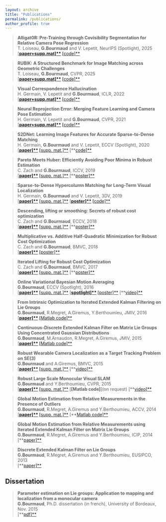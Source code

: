 ```yaml
---
layout: archive
title: "Publications"
permalink: /publications/
author_profile: true
---
```

> **Alligat0R: Pre-Training through Covisibility Segmentation for Relative Camera Pose Regression**  
>T. Loiseau, **G.Bourmaud** and V. Lepetit, NeurIPS (Spotlight), 2025  
> [**[paper+supp.mat\]**](https://arxiv.org/abs/2503.07561) [**[code\]**](soon)     



> **RUBIK: A Structured Benchmark for Image Matching across Geometric Challenges**  
>T. Loiseau, **G.Bourmaud**, CVPR, 2025  
> [**[paper+supp.mat\]**](https://arxiv.org/abs/2502.19955) [**[code\]**](https://github.com/thibautloiseau/RUBIK)     



> **Visual Correspondence Hallucination**  
>H. Germain, V. Lepetit and **G.Bourmaud**, ICLR, 2022  
> [**[paper+supp.mat\]**](https://arxiv.org/abs/2106.09711) [**[code\]**](https://github.com/germain-hug/NeurHal)     



> **Neural Reprojection Error: Merging Feature Learning and Camera Pose Estimation**  
>H. Germain, V. Lepetit and **G.Bourmaud**, CVPR, 2021  
> [**[paper+supp.mat\]**](https://arxiv.org/abs/2103.07153) [**[code\]**](https://github.com/germain-hug/NRE)     



> **S2DNet: Learning Image Features for Accurate Sparse-to-Dense Matching**  
>H. Germain, **G.Bourmaud** and V. Lepetit, ECCV (Spotlight), 2020  
> [**[paper\]**](https://gbourmaud.github.io/files/publications/ECCV_2020_paper.pdf) [**[supp. mat.\]**](https://gbourmaud.github.io/files/publications/ECCV_2020_supp.pdf) [**[code\]**](https://github.com/germain-hug/S2DNet-Minimal) 



>   **Pareto Meets Huber: Efficiently Avoiding Poor Minima in Robust Estimation**  
>C. Zach and **G.Bourmaud**, ICCV, 2019  
>   [**[paper\]**](https://www.google.com/url?q=https%3A%2F%2Fhal.archives-ouvertes.fr%2Fhal-02353424&sa=D&sntz=1&usg=AOvVaw0VpXksiOau0Wxd4NeiI8HH) [**[supp. mat.\]**](https://gbourmaud.github.io/files/publications/ICCV_2019_supp.pdf) [**[poster\]**](https://gbourmaud.github.io/files/publications/ICCV_2019_poster.pdf)



> **Sparse-to-Dense Hypercolumn Matching for Long-Term Visual Localization**  
>H. Germain, **G.Bourmaud** and V. Lepetit, 3DV, 2019  
> [**[paper\]**](https://www.google.com/url?q=https%3A%2F%2Fhal.archives-ouvertes.fr%2Fhal-02353464&sa=D&sntz=1&usg=AOvVaw2yDPIePPhc3Gz-TSE3WPnV) [**[supp. mat.\]**](https://gbourmaud.github.io/files/publications/3DV_2019_supp.pdf) [**[poster\]**](https://gbourmaud.github.io/files/publications/3DV_2019_poster.pdf) [**[code\]**](https://www.google.com/url?q=https%3A%2F%2Fgithub.com%2Fgermain-hug%2FS2DHM&sa=D&sntz=1&usg=AOvVaw352QaUwTnIwRgkt7fZc6xz) 



>    **Descending, lifting or smoothing: Secrets of robust cost optimization**  
>C. Zach and **G.Bourmaud**, ECCV, 2018  
>    [**[paper\]**](https://www.google.com/url?q=https%3A%2F%2Fhal.archives-ouvertes.fr%2Fhal-01875293%2Fdocument&sa=D&sntz=1&usg=AOvVaw140gIYKCf--SNr_HdCDiUx) [**[supp. mat.\]**](https://gbourmaud.github.io/files/publications/ECCV_2018_supp.pdf) [**[poster\]**](https://gbourmaud.github.io/files/publications/ECCV_2018_poster.pdf)



>    **Multiplicative vs. Additive Half-Quadratic Minimization for Robust Cost Optimization**  
>C. Zach and **G.Bourmaud**, BMVC, 2018  
>    [**[paper\]**](https://www.google.com/url?q=https%3A%2F%2Fhal.archives-ouvertes.fr%2Fhal-01875291%2Fdocument&sa=D&sntz=1&usg=AOvVaw3JHHgSkTqWc36WfQ2--KDv) [**[poster\]**](https://gbourmaud.github.io/files/publications/BMVC_2018_poster.pdf)



>    **Iterated Lifting for Robust Cost Optimization**  
>C. Zach and **G.Bourmaud**, BMVC, 2017  
>    [**[paper\]**](https://www.google.com/url?q=https%3A%2F%2Fhal.archives-ouvertes.fr%2Fhal-01718012%2Fdocument&sa=D&sntz=1&usg=AOvVaw3fJQ5lUq1lAz_i0RkEypOj) [**[supp. mat.\]**](https://gbourmaud.github.io/files/publications/BMVC_2017_supp.pdf) [**[poster\]**](https://gbourmaud.github.io/files/publications/BMVC_2017_poster.pdf)



>    **Online Variational Bayesian Motion Averaging**  
>    **G.Bourmaud**, ECCV (Spotlight), 2016  
>    [**[paper\]**](https://www.google.com/url?q=https%3A%2F%2Fhal.archives-ouvertes.fr%2Fhal-01718015%2Fdocument&sa=D&sntz=1&usg=AOvVaw1oWJ6IB0MwR6AOggAyjqrk) [**[supp. mat.\]**](https://gbourmaud.github.io/files/publications/ECCV_2016_supp.pdf) [**[spotlight\]**](http://www.google.com/url?q=http%3A%2F%2Fvideolectures.net%2Feccv2016_bourmaud_bayesian_motion%2F&sa=D&sntz=1&usg=AOvVaw2nf_zQqkwOy5QVabETIVAY) [**[poster\]**](https://gbourmaud.github.io/files/publications/ECCV_2016_poster.pdf) [**[video\]**](https://www.youtube.com/watch?v=gXsPhj6E97Q)



>   **From Intrinsic Optimization to Iterated Extended Kalman Filtering on Lie Groups**  
>**G.Bourmaud**, R.Megret, A.Giremus, Y.Berthoumieu, JMIV, 2016  
>   [**[paper\]**](https://www.google.com/url?q=https%3A%2F%2Fhal.archives-ouvertes.fr%2Fhal-01311169%2Fdocument&sa=D&sntz=1&usg=AOvVaw1_8VD4xMiEvz5l1oc8-Lk5) [**[Matlab code\]**](https://gbourmaud.github.io/files/publications/JMIV_2016_code.zip)

 

>    **Continuous-Discrete Extended Kalman Filter on Matrix Lie Groups Using Concentrated Gaussian Distributions**  
>**G.Bourmaud**, M.Arnaudon, R.Megret, A.Giremus, JMIV, 2015  
>    [**[paper\]**](https://www.google.com/url?q=https%3A%2F%2Fhal.archives-ouvertes.fr%2Fhal-01311170%2Fdocument&sa=D&sntz=1&usg=AOvVaw0TrU_DVsfEf_SR2YnL5Uau) [**[Matlab code\]**](https://gbourmaud.github.io/files/publications/JMIV_2015_code.zip)



>    **Robust Wearable Camera Localization as a Target Tracking Problem on SE(3)**  
>**G.Bourmaud** and A.Giremus, BMVC, 2015  
>    [**[paper\]**](http://www.google.com/url?q=http%3A%2F%2Fwww.bmva.org%2Fbmvc%2F2015%2Fpapers%2Fpaper039%2Fpaper039.pdf&sa=D&sntz=1&usg=AOvVaw1ex4XPwRFwoIF1YLHdaG9x) [**[supp. mat.\]**](https://gbourmaud.github.io/files/publications/BMVC_2015_supp.pdf) [**[video\]**](https://www.youtube.com/watch?v=k4t7nOHt8Ac)

   

>    **Robust Large Scale Monocular Visual SLAM**  
>**G.Bourmaud** and Y.Berthoumieu, CVPR, 2015  
>    [**[paper\]**](https://www.google.com/url?q=https%3A%2F%2Fwww.cv-foundation.org%2Fopenaccess%2Fcontent_cvpr_2015%2Fpapers%2FBourmaud_Robust_Large_Scale_2015_CVPR_paper.pdf&sa=D&sntz=1&usg=AOvVaw2Xi8PJEM-pGtqMrL4dgK_F) [**[supp. mat.\]**](https://gbourmaud.github.io/files/publications/CVPR_2015_supp.pdf) [**[Matlab code\]**](on request) [**[video\]**](https://www.youtube.com/watch?v=EUHflAtI2gI)



>  **Global Motion Estimation from Relative Measurements in the Presence of Outliers**  
>**G.Bourmaud**, R.Megret, A.Giremus and Y.Berthoumieu, ACCV, 2014  
>  [**[paper\]**](https://www.google.com/url?q=https%3A%2F%2Fwww.academia.edu%2F9807892%2FGlobal_Motion_Estimation_from_Relative_Measurements_in_the_Presence_of_Outliers&sa=D&sntz=1&usg=AOvVaw1wXq4mjRHJDkVarf83WhQz) [**[supp. mat.\]**](https://gbourmaud.github.io/files/publications/ACCV_2014_supp.pdf) [**[Matlab code\]**](https://gbourmaud.github.io/files/publications/ACCV_2014_code.zip)



>    **Global Motion Estimation from Relative Measurements using Iterated Extended Kalman Filter on Matrix Lie Groups**  
>**G.Bourmaud**, R.Megret, A.Giremus and Y.Berthoumieu, ICIP, 2014  
>    [**[paper\]**](https://www.google.com/url?q=https%3A%2F%2Fwww.academia.edu%2F9807857%2FGLOBAL_MOTION_ESTIMATION_FROM_RELATIVE_MEASUREMENTS_USING_ITERATED_EXTENDED_KALMAN_FILTER_ON_MATRIX_LIE_GROUPS&sa=D&sntz=1&usg=AOvVaw1vBGiVGs8bT6ZtZhPabUHo)



>    **Discrete Extended Kalman Filter on Lie Groups**  
>**G.Bourmaud**, R.Megret, A.Giremus and Y.Berthoumieu, EUSIPCO, 2013  
>    [**[paper\]**](http://www.google.com/url?q=http%3A%2F%2Fwww.academia.edu%2F4745021%2FDiscrete_Extended_Kalman_Filter_on_Lie_groups&sa=D&sntz=1&usg=AOvVaw3v_r1i9NP_RLABwEVR7IF7)



## Dissertation

>  **Parameter estimation on Lie groups: Application to mapping and localization from a monocular camera**  
>**G.Bourmaud**, Ph.D. dissertation (in french), University of Bordeaux, Nov. 2015  
>  [**[pdf\]**](https://www.google.com/url?q=https%3A%2F%2Ftel.archives-ouvertes.fr%2Ftel-01271029%2F&sa=D&sntz=1&usg=AOvVaw3Z0b9WMtkTS48on7QEUyT-)   
